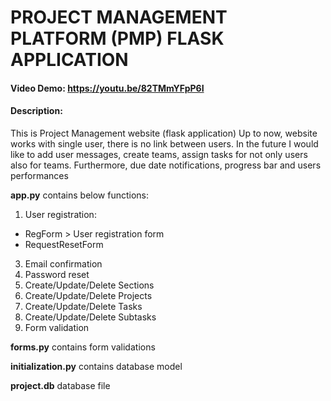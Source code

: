 # PROJECT MANAGEMENT PLATFORM (PMP) FLASK APPLICATION
#### Video Demo:  <https://youtu.be/82TMmYFpP6I>
#### Description:
This is Project Management website (flask application)
Up to now, website works with single user, there is no link between users. In the future I would like to add user messages, create teams, assign tasks for not only users also for teams. Furthermore, due date notifications, progress bar and users performances

**app.py** contains below functions:
1. User registration:
  - RegForm > User registration form
  - RequestResetForm
3. Email confirmation
4. Password reset
5. Create/Update/Delete Sections
6. Create/Update/Delete Projects
7. Create/Update/Delete Tasks
8. Create/Update/Delete Subtasks
9. Form validation

**forms.py** contains form validations

**initialization.py** contains database model

**project.db** database file
